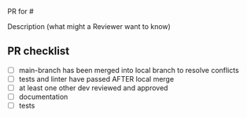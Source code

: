 PR for #<Issue Number>

Description (what might a Reviewer want to know)

## PR checklist

- [ ] main-branch has been merged into local branch to resolve conflicts
- [ ] tests and linter have passed AFTER local merge
- [ ] at least one other dev reviewed and approved
- [ ] documentation
- [ ] tests
